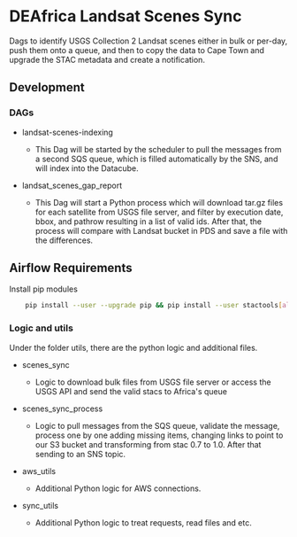 # DEAfrica Landsat Scenes Sync
Dags to identify USGS Collection 2 Landsat scenes either in bulk or per-day, push them onto a queue, and then
to copy the data to Cape Town and upgrade the STAC metadata and create a notification.

## Development

### DAGs
- landsat-scenes-indexing
  * This Dag will be started by the scheduler to pull the messages from a second SQS queue, which is
    filled automatically by the SNS, and will index into the Datacube.

- landsat_scenes_gap_report
  * This Dag will start a Python process which will download tar.gz files for each satellite from USGS
    file server, and filter by execution date, bbox, and pathrow resulting in a list of valid ids. After that,
    the process will compare with Landsat bucket in PDS and save a file with the differences.



## Airflow Requirements

Install pip modules

```bash
    pip install --user --upgrade pip && pip install --user stactools[all] pystac rasterio
```

### Logic and utils
Under the folder utils, there are the python logic and additional files.

- scenes_sync
    * Logic to download bulk files from USGS file server or access the USGS API and send the valid stacs to Africa's queue

- scenes_sync_process
    * Logic to pull messages from the SQS queue, validate the message, process one by one adding missing items,
      changing links to point to our S3 bucket and transforming from stac 0.7 to 1.0.
      After that sending to an SNS topic.

- aws_utils
    * Additional Python logic for AWS connections.

- sync_utils
    * Additional Python logic to treat requests, read files and etc.
